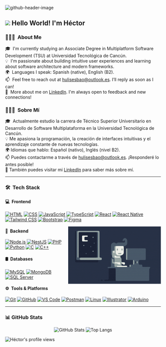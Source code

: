 ![github-header-image](https://github.com/user-attachments/assets/45b3b0e2-116a-4c9f-b563-a0cd31dedf27)

<h2><img height="40" src="https://emoji.gg/assets/emoji/7333-parrotdance.gif"> Hello World! I'm Héctor</h2>

### 👨🏻‍💻 &nbsp;About Me

🎓 &nbsp;I'm currently studying an Associate Degree in Multiplatform Software Development (TSU) at Universidad Tecnológica de Cancún.  
💡 &nbsp;I'm passionate about building intuitive user experiences and learning about software architecture and modern frameworks.  
🌍 &nbsp;Languages I speak: Spanish (native), English (B2).  
📫 &nbsp;Feel free to reach out at [hulisesbao@outlook.es](mailto:hulisesbao@outlook.es). I’ll reply as soon as I can!  
🔗 &nbsp;More about me on [LinkedIn](https://linkedin.com/in/héctor-barreda-567a96307). I'm always open to feedback and new connections!

### 👨🏻‍💻 &nbsp;Sobre Mí

🎓 &nbsp;Actualmente estudio la carrera de Técnico Superior Universitario en Desarrollo de Software Multiplataforma en la Universidad Tecnológica de Cancún.  
💡 Me apasiona la programación, la creación de interfaces intuitivas y el aprendizaje constante de nuevas tecnologías.  
🌍 Idiomas que hablo: Español (nativo), Inglés (nivel B2).  
📫 Puedes contactarme a través de [hulisesbao@outlook.es](mailto:hulisesbao@outlook.es). ¡Responderé lo antes posible!  
🔗 También puedes visitar mi [LinkedIn](https://linkedin.com/in/héctor-barreda-567a96307) para saber más sobre mí.

---
### 🛠️ &nbsp;Tech Stack

#### 💻 &nbsp;Frontend
[![HTML](https://img.shields.io/badge/-HTML-05122A?style=flat&logo=html5)](#)
[![CSS](https://img.shields.io/badge/-CSS-05122A?style=flat&logo=css3)](#)
[![JavaScript](https://img.shields.io/badge/-JavaScript-05122A?style=flat&logo=javascript)](#)
[![TypeScript](https://img.shields.io/badge/-TypeScript-05122A?style=flat&logo=typescript)](#)
[![React](https://img.shields.io/badge/-React-05122A?style=flat&logo=react)](#)
[![React Native](https://img.shields.io/badge/-React%20Native-05122A?style=flat&logo=react)](#)
[![Tailwind CSS](https://img.shields.io/badge/-Tailwind-05122A?style=flat&logo=tailwindcss)](#)
[![Bootstrap](https://img.shields.io/badge/-Bootstrap-05122A?style=flat&logo=bootstrap)](#)
[![Figma](https://img.shields.io/badge/-Figma-05122A?style=flat&logo=figma)](#)

<img alt="Night Coding" src="https://raw.githubusercontent.com/AVS1508/AVS1508/master/assets/Night-Coding.gif" align="right" marginTop="10"/>

#### 🧠 &nbsp;Backend
[![Node.js](https://img.shields.io/badge/-Node.js-05122A?style=flat&logo=node.js)](#)
[![NestJS](https://img.shields.io/badge/-NestJS-05122A?style=flat&logo=nestjs)](#)
[![PHP](https://img.shields.io/badge/-PHP-05122A?style=flat&logo=php)](#)
[![Python](https://img.shields.io/badge/-Python-05122A?style=flat&logo=python)](#)
[![C](https://img.shields.io/badge/-C-05122A?style=flat&logo=c)](#)
[![C++](https://img.shields.io/badge/-C++-05122A?style=flat&logo=cplusplus)](#)

#### 🛢️ &nbsp;Databases
[![MySQL](https://img.shields.io/badge/-MySQL-05122A?style=flat&logo=mysql)](#)
[![MongoDB](https://img.shields.io/badge/-MongoDB-05122A?style=flat&logo=mongodb)](#)
[![SQL Server](https://img.shields.io/badge/-SQL%20Server-05122A?style=flat&logo=microsoft-sql-server)](#)

#### ⚙️ &nbsp;Tools & Platforms
[![Git](https://img.shields.io/badge/-Git-05122A?style=flat&logo=git)](#)
[![GitHub](https://img.shields.io/badge/-GitHub-05122A?style=flat&logo=github)](#)
[![VS Code](https://img.shields.io/badge/-VS%20Code-05122A?style=flat&logo=visual-studio-code)](#)
[![Postman](https://img.shields.io/badge/-Postman-05122A?style=flat&logo=postman)](#)
[![Linux](https://img.shields.io/badge/-Linux-05122A?style=flat&logo=linux)](#)
[![Illustrator](https://img.shields.io/badge/-Illustrator-05122A?style=flat&logo=adobe-illustrator)](#)
[![Arduino](https://img.shields.io/badge/-Arduino-05122A?style=flat&logo=arduino)](#)

---
<h3>📊 GitHub Stats</h3>

<p align="center">
  <img width="47%" src="https://github-readme-stats.vercel.app/api?username=HectorUBO&show_icons=true&theme=react" alt="GitHub Stats" />
  <img width="47%" src="https://github-readme-stats.vercel.app/api/top-langs/?username=HectorUBO&layout=compact&theme=react" alt="Top Langs" />
</p>

<img src="https://komarev.com/ghpvc/?username=HectorUBO&label=Profile%20views&color=0e75b6&style=flat" alt="Héctor's profile views" />
